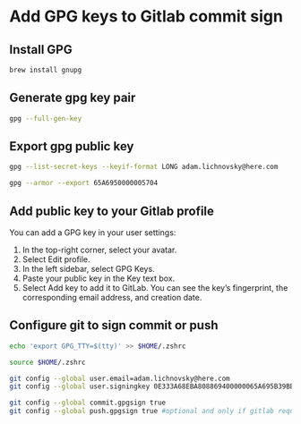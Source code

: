 # Add GPG keys to Gitlab commit sign

## Install GPG

```bash
brew install gnupg
```

## Generate gpg key pair

```bash
gpg --full-gen-key
```

## Export gpg public key

```bash
gpg --list-secret-keys --keyif-format LONG adam.lichnovsky@here.com

gpg --armor --export 65A6950000005704
```

## Add public key to your Gitlab profile

You can add a GPG key in your user settings:

1. In the top-right corner, select your avatar.
2. Select Edit profile.
3. In the left sidebar, select GPG Keys.
4. Paste your public key in the Key text box.
5. Select Add key to add it to GitLab. You can see the key’s fingerprint, the corresponding email address, and creation date.

## Configure git to sign commit or push

```bash
echo 'export GPG_TTY=$(tty)' >> $HOME/.zshrc

source $HOME/.zshrc

git config --global user.email=adam.lichnovsky@here.com
git config --global user.signingkey 0E333A68EBA808869400000065A695B39BB35704

git config --global commit.gpgsign true
git config --global push.gpgsign true #optional and only if gitlab requires it
```
